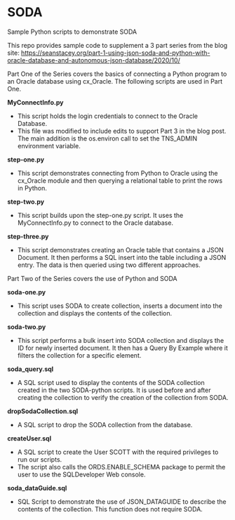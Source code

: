 # SODA
Sample Python scripts to demonstrate SODA

This repo provides sample code to supplement a 3 part series from the blog site: https://seanstacey.org/part-1-using-json-soda-and-python-with-oracle-database-and-autonomous-json-database/2020/10/

Part One of the Series covers the basics of connecting a Python program to an Oracle database using cx_Oracle.  The following scripts are used in Part One.

**MyConnectInfo.py**
 - This script holds the login credentials to connect to the Oracle Database.
 - This file was modified to include edits to support Part 3 in the blog post.  The main addition is the os.environ call to set the TNS_ADMIN environment variable.  
   
**step-one.py**
 - This script demonstrates connecting from Python to Oracle using the cx_Oracle module and then querying a relational table to print the rows in Python.
 
**step-two.py**
 - This script builds upon the step-one.py script. It uses the MyConnectInfo.py to connect to the Oracle database.
 
**step-three.py**
 - This script demonstrates creating an Oracle table that contains a JSON Document.  It then performs a SQL insert into the table including a JSON entry. The data is then queried using two different approaches.
 
 
Part Two of the Series covers the use of Python and SODA
 
**soda-one.py**
 - This script uses SODA to create collection, inserts a document into the collection and displays the contents of the collection.
  
**soda-two.py**
 - This script performs a bulk insert into SODA collection and displays the ID for newly inserted document.  It then has a Query By Example where it filters the collection for a specific element.
  
**soda_query.sql**
 - A SQL script used to display the contents of the SODA collection created in the two SODA-python scripts. It is used before and after creating the collection to verify the creation of the collection from SODA.
   
**dropSodaCollection.sql**
 - A SQL script to drop the SODA collection from the database.

**createUser.sql**
 - A SQL script to create the User SCOTT with the required privileges to run our scripts.
 - The script also calls the ORDS.ENABLE_SCHEMA package to permit the user to use the SQLDeveloper Web console.
 
**soda_dataGuide.sql**
 - SQL Script to demonstrate the use of JSON_DATAGUIDE to describe the contents of the collection.  This function does not require SODA.
 
